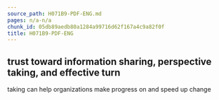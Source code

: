 ```yaml
---
source_path: H071B9-PDF-ENG.md
pages: n/a-n/a
chunk_id: 05db89aedb80a1284a99716d62f167a4c9a82f0f
title: H071B9-PDF-ENG
---
```

## trust toward information sharing, perspective taking, and effective turn

taking can help organizations make progress on and speed up change
